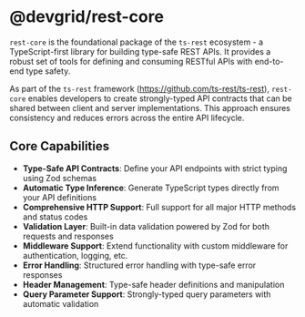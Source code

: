 # @devgrid/rest-core

`rest-core` is the foundational package of the `ts-rest` ecosystem - a TypeScript-first library for building type-safe REST APIs. It provides a robust set of tools for defining and consuming RESTful APIs with end-to-end type safety.

As part of the `ts-rest` framework (https://github.com/ts-rest/ts-rest), `rest-core` enables developers to create strongly-typed API contracts that can be shared between client and server implementations. This approach ensures consistency and reduces errors across the entire API lifecycle.

## Core Capabilities

- **Type-Safe API Contracts**: Define your API endpoints with strict typing using Zod schemas
- **Automatic Type Inference**: Generate TypeScript types directly from your API definitions
- **Comprehensive HTTP Support**: Full support for all major HTTP methods and status codes
- **Validation Layer**: Built-in data validation powered by Zod for both requests and responses
- **Middleware Support**: Extend functionality with custom middleware for authentication, logging, etc.
- **Error Handling**: Structured error handling with type-safe error responses
- **Header Management**: Type-safe header definitions and manipulation
- **Query Parameter Support**: Strongly-typed query parameters with automatic validation
